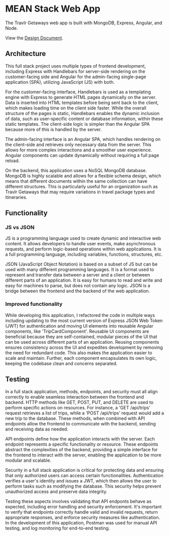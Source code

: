 # MEAN Stack Web App
The Travlr Getaways web app is built with MongoDB, Express, Angular, and Node.

View the [Design Document](CS%20465%20Software%20Design%20Document.docx).

## Architecture

This full stack project uses multiple types of frontend development, including Express with Handlebars for server-side rendering on the customer-facing side and Angular for the admin-facing single-page application (SPA), utilizing JavaScript (JS) with both.  

For the customer-facing interface, Handlebars is used as a templating engine with Express to generate HTML pages dynamically on the server.  Data is inserted into HTML templates before being sent back to the client, which makes loading time on the client side faster.  While the overall structure of the pages is static, Handlebars enables the dynamic inclusion of data, such as user-specific content or database information, within these static templates.  The client-side logic is simpler than the Angular SPA because more of this is handled by the server.  

The admin-facing interface is an Angular SPA, which handles rendering on the client-side and retrieves only necessary data from the server.  This allows for more complex interactions and a smoother user experience.  Angular components can update dynamically without requiring a full page reload.  

On the backend, this application uses a NoSQL MongoDB database.  MongoDB is highly scalable and allows for a flexible schema design, which means that different documents within the same collection can have different structures.  This is particularly useful for an organization such as Travlr Getaways that may require variations in travel package types and itineraries.  

## Functionality

### JS vs JSON

JS is a programming language used to create dynamic and interactive web content.  It allows developers to handle user events, make asynchronous requests, and perform logic-based operations within web applications.  It is a full programming language, including variables, functions, structures, etc.

JSON (JavaScript Object Notation) is based on a subset of JS but can be used with many different programming languages.  It is a format used to represent and transfer data between a server and a client or between different parts of an application.  It is easy for humans to read and write and easy for machines to parse, but does not contain any logic.  JSON is a bridge between the frontend and the backend of the web application. 

### Improved functionality

While developing this application, I refactored the code in multiple ways including updating to the most current version of Express JSON Web Token (JWT) for authentication and moving UI elements into reusable Angular components, like 'TripCardComponent'.  Reusable UI components are beneficial because they are self-contained, modular pieces of the UI that can be used across different parts of an application.  Reusing components ensures consistency across the UI and expedites development by removing the need for redundant code.  This also makes the application easier to scale and maintain.  Further, each component encapsulates its own logic, keeping the codebase clean and concerns separated.  

## Testing

In a full stack application, methods, endpoints, and security must all align correctly to enable seamless interaction between the frontend and backend.  HTTP methods like GET, POST, PUT, and DELETE are used to perform specific actions on resources.  For instance, a 'GET /api/trips' request retrieves a list of trips, while a 'POST /api/trips' request would add a new trip to the database.  These methods, when combined with API endpoints allow the frontend to communicate with the backend, sending and receiving data as needed.

API endpoints define how the application interacts with the server.  Each endpoint represents a specific functionality or resource.  These endpoints abstract the complexities of the backend, providing a simple interface for the frontend to interact with the server, enabling the application to be more modular and scalable.

Security in a full stack application is critical for protecting data and ensuring that only authorized users can access certain functionalities.  Authentication verifies a user's identity and issues a JWT, which then allows the user to perform tasks such as modifying the database.  This security helps prevent unauthorized access and preserve data integrity.

Testing these aspects involves validating that API endponts behave as expected, including error handling and security enforcement.  It's important to verify that endpoints correctly handle valid and invalid requests, return appropriate responses, and enforce security measures like authentication.  In the development of this application, Postman was used for manual API testing, and log monitoring for end-to-end testing.  

